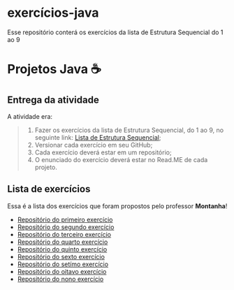 # exercícios-java
Esse repositório conterá os exercícios da lista de Estrutura Sequencial do 1 ao 9 

# Projetos Java ☕

## Entrega da atividade

A atividade era:

>1. Fazer os exercícios da lista de Estrutura Sequencial, do 1 ao 9, no
seguinte link: [Lista de Estrutura Sequencial](https://wiki.python.org.br/EstruturaSequencial);
>1. Versionar cada exercício em seu GitHub;
>1. Cada exercício deverá estar em um repositório;
>1. O enunciado do exercício deverá estar no Read.ME de cada projeto.
## Lista de exercícios

Essa é a lista dos exercícios que foram propostos pelo professor **Montanha**!

- [Repositório do primeiro exercício](https://github.com/Gabriel-Paes/java_exer01)
- [Repositório do segundo exercício](https://github.com/Gabriel-Paes/java_exer02)
- [Repositório do terceiro exercício](https://github.com/Gabriel-Paes/java_exer03)
- [Repositório do quarto exercício](https://github.com/Gabriel-Paes/java_exer04)
- [Repositório do quinto exercício](https://github.com/Gabriel-Paes/java_exer05)
- [Repositório do sexto exercício](https://github.com/Gabriel-Paes/java_exer06)
- [Repositório do setímo exercício](https://github.com/Gabriel-Paes/java_exer07)
- [Repositório do oitavo exercício](https://github.com/Gabriel-Paes/java_exer08)
- [Repositório do nono exercício](https://github.com/Gabriel-Paes/java_exer09)
